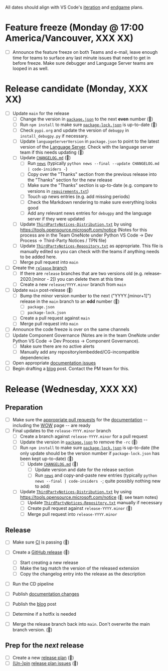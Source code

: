 All dates should align with VS Code's [iteration](https://github.com/microsoft/vscode/labels/iteration-plan) and [endgame](https://github.com/microsoft/vscode/labels/endgame-plan) plans.

# Feature freeze (Monday @ 17:00 America/Vancouver, XXX XX)

-   [ ] Announce the feature freeze on both Teams and e-mail, leave enough time for teams to surface any last minute issues that need to get in before freeze. Make sure debugger and Language Server teams are looped in as well.

# Release candidate (Monday, XXX XX)

-   [ ] Update `main` for the release
    -   [ ] Change the version in [`package.json`](https://github.com/Microsoft/vscode-python/blob/main/package.json) to the next **even** number (🤖)
    -   [ ] Run `npm install` to make sure [`package-lock.json`](https://github.com/Microsoft/vscode-python/blob/main/package.json) is up-to-date (🤖)
    -   [ ] Check `pypi.org` and update the version of `debugpy` in `install_debugpy.py` if necessary.
    -   [ ] Update `languageServerVersion` in `package.json` to point to the latest version of the [Language Server](https://github.com/Microsoft/python-language-server). Check with the language server team if this needs updating (🤖)
    -   [ ] Update [`CHANGELOG.md`](https://github.com/Microsoft/vscode-python/blob/main/CHANGELOG.md) (🤖)
        -   [ ] Run [`news`](https://github.com/Microsoft/vscode-python/tree/main/news) (typically `python news --final --update CHANGELOG.md | code-insiders -`)
        -   [ ] Copy over the "Thanks" section from the previous release into the "Thanks" section for the new release
        -   [ ] Make sure the "Thanks" section is up-to-date (e.g. compare to versions in [`requirements.txt`](https://github.com/microsoft/vscode-python/blob/main/requirements.txt))
        -   [ ] Touch up news entries (e.g. add missing periods)
        -   [ ] Check the Markdown rendering to make sure everything looks good
        -   [ ] Add any relevant news entries for `debugpy` and the language server if they were updated
    -   [ ] Update [`ThirdPartyNotices-Distribution.txt`](https://github.com/Microsoft/vscode-python/blob/main/ThirdPartyNotices-Distribution.txt) by using https://tools.opensource.microsoft.com/notice (Notes for this process are in the Team OneNote under Python VS Code → Dev Process → Third-Party Notices / TPN file)
    -   [ ] Update [`ThirdPartyNotices-Repository.txt`](https://github.com/Microsoft/vscode-python/blob/main/ThirdPartyNotices-Repository.txt) as appropriate. This file is manually edited so you can check with the teams if anything needs to be added here.
    -   [ ] Merge pull request into `main`
-   [ ] Create the [`release` branch](https://github.com/microsoft/vscode-python/branches)
    -   [ ] If there are `release` branches that are two versions old (e.g. release-2020.[minor - 2]) you can delete them at this time
    -   [ ] Create a new `release/YYYY.minor` branch from `main`
-   [ ] Update `main` post-release (🤖)
    -   [ ] Bump the minor version number to the next ("YYYY.[minor+1]") release in the `main` branch to an **odd** number (🤖)
        -   [ ] `package.json`
        -   [ ] `package-lock.json`
    -   [ ] Create a pull request against `main`
    -   [ ] Merge pull request into `main`
-   [ ] Announce the code freeze is over on the same channels
-   [ ] Update Component Governance (Notes are in the team OneNote under Python VS Code → Dev Process → Component Governance).
    -   [ ] Make sure there are no active alerts
    -   [ ] Manually add any repository/embedded/CG-incompatible dependencies
-   [ ] Open appropriate [documentation issues](https://github.com/microsoft/vscode-docs/issues?q=is%3Aissue+is%3Aopen+label%3Apython)
-   [ ] Begin drafting a [blog](http://aka.ms/pythonblog) post. Contact the PM team for this.

# Release (Wednesday, XXX XX)

## Preparation

-   [ ] Make sure the [appropriate pull requests](https://github.com/microsoft/vscode-docs/pulls) for the [documentation](https://code.visualstudio.com/docs/python/python-tutorial) -- including the [WOW](https://code.visualstudio.com/docs/languages/python) page -- are ready
-   [ ] Final updates to the `release-YYYY.minor` branch
    -   [ ] Create a branch against `release-YYYY.minor` for a pull request
    -   [ ] Update the version in [`package.json`](https://github.com/Microsoft/vscode-python/blob/main/package.json) to remove the `-rc` (🤖)
    -   [ ] Run `npm install` to make sure [`package-lock.json`](https://github.com/Microsoft/vscode-python/blob/main/package.json) is up-to-date (the only update should be the version number if `package-lock.json` has been kept up-to-date) (🤖)
        -   [ ] Update [`CHANGELOG.md`](https://github.com/Microsoft/vscode-python/blob/main/CHANGELOG.md) (🤖)
            -   [ ] Update version and date for the release section
            -   [ ] Run [`news`](https://github.com/Microsoft/vscode-python/tree/main/news) and copy-and-paste new entries (typically `python news --final | code-insiders -`; quite possibly nothing new to add)
    -   [ ] Update [`ThirdPartyNotices-Distribution.txt`](https://github.com/Microsoft/vscode-python/blob/main/ThirdPartyNotices-Distribution.txt) by using https://tools.opensource.microsoft.com/notice (🤖; see team notes)
        -   [ ] Update [`ThirdPartyNotices-Repository.txt`](https://github.com/Microsoft/vscode-python/blob/main/ThirdPartyNotices-Repository.txt) manually if necessary
        -   [ ] Create pull request against `release-YYYY.minor` (🤖)
        -   [ ] Merge pull request into `release-YYYY.minor`

## Release

-   [ ] Make sure [CI](https://github.com/microsoft/vscode-python/actions?query=workflow%3A%22Insiders+Build%22) is passing (🤖)
-   [ ] Create a [GitHub release](https://github.com/microsoft/vscode-python/releases) (🤖)
    -   [ ] Start creating a new release
    -   [ ] Make the tag match the version of the released extension
    -   [ ] Copy the changelog entry into the release as the description
-   [ ] Run the CD pipeline
-   [ ] Publish [documentation changes](https://github.com/Microsoft/vscode-docs/pulls?q=is%3Apr+is%3Aopen+label%3Apython)
-   [ ] Publish the [blog](http://aka.ms/pythonblog) post
-   [ ] Determine if a hotfix is needed
-   [ ] Merge the release branch back into `main`. Don't overwrite the main branch version. (🤖)


## Prep for the _next_ release

-   [ ] Create a new [release plan](https://raw.githubusercontent.com/microsoft/vscode-python/main/.github/release_plan.md) (🤖)
-   [ ] [(Un-)pin](https://help.github.com/en/articles/pinning-an-issue-to-your-repository) [release plan issues](https://github.com/Microsoft/vscode-python/labels/release%20plan) (🤖)
